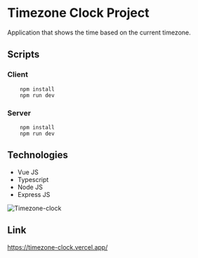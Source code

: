# Timezone Clock Project

Application that shows the time based on the current timezone.

## Scripts

### Client

```
    npm install
    npm run dev
```

### Server

```
    npm install
    npm run dev
```

## Technologies

- Vue JS
- Typescript
- Node JS
- Express JS

![Timezone-clock](https://github.com/matiasbacelar98/portfolio-v2/assets/64114079/45a8c58f-5250-4601-8e94-3dafc4c0ade4)

## Link
https://timezone-clock.vercel.app/
